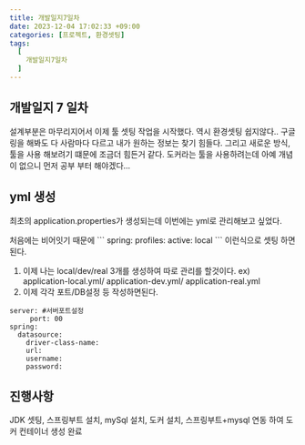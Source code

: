 ```yaml
---
title: 개발일지7일차
date: 2023-12-04 17:02:33 +09:00
categories: [프로젝트, 환경셋팅]
tags:
  [
    개발일지7일차
  ]
---
```


## 개발일지 7 일차
<p>설계부분은 마무리지어서 이제 툴 셋팅 작업을 시작했다. 역시 환경셋팅 쉽지않다.. 구글링을 해봐도 다 사람마다 다르고 내가 원하는 정보는 찾기 힘들다. 그리고 새로운 방식,툴을 사용 해보려기 떄문에
    조금더 힘든거 같다. 도커라는 툴을 사용하려는데 아예 개념이 없으니 먼저 공부 부터 해야겠다... </p>

## yml 생성
<p>최초의 application.properties가 생성되는데 이번에는 yml로 관리해보고 싶었다. </p>
 처음에는 비어잇기 때문에 
```
spring:
  profiles:
    active: local
```
이런식으로 셋팅 하면 된다.

<ol>
	<li>이제 나는 local/dev/real 3개를 생성하여 따로 관리를 할것이다. ex) application-local.yml/ application-dev.yml/ application-real.yml</li>
	<li>이제 각각 포트/DB설정 등 작성하면된다.</li>
</ol>

```
server: #서버포트설정
     port: 00
spring:
  datasource:
    driver-class-name: 
    url: 
    username: 
    password:
```


## 진행사항

<p>JDK 셋팅, 스프링부트 설치, mySql 설치, 도커 설치, 스프링부트+mysql 연동 하여 도커 컨테이너 생성 완료 </p>







